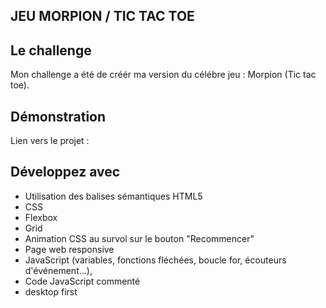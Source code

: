 ## JEU MORPION / TIC TAC TOE

## Le challenge

Mon challenge a été de créér ma version du célébre jeu : Morpion (Tic tac toe).

## Démonstration

Lien vers le projet :

## Développez avec

- Utilisation des balises sémantiques HTML5
- CSS
- Flexbox
- Grid
- Animation CSS au survol sur le bouton "Recommencer"
- Page web responsive
- JavaScript (variables, fonctions fléchées, boucle for, écouteurs d'événement...),
- Code JavaScript commenté
- desktop first
